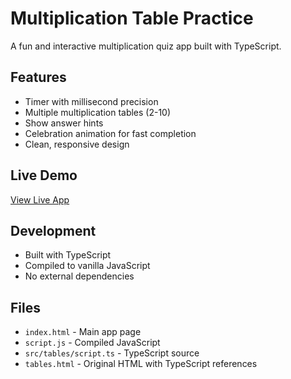 # Multiplication Table Practice

A fun and interactive multiplication quiz app built with TypeScript.

## Features
- Timer with millisecond precision
- Multiple multiplication tables (2-10)
- Show answer hints
- Celebration animation for fast completion
- Clean, responsive design

## Live Demo
[View Live App](https://yourusername.github.io/your-repo-name)

## Development
- Built with TypeScript
- Compiled to vanilla JavaScript
- No external dependencies

## Files
- `index.html` - Main app page
- `script.js` - Compiled JavaScript
- `src/tables/script.ts` - TypeScript source
- `tables.html` - Original HTML with TypeScript references